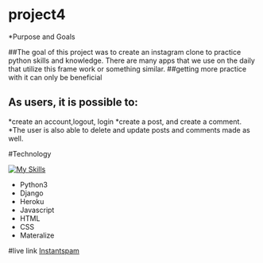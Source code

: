 # project4

*Purpose and Goals

##The goal of this project was to create an instagram clone to practice python skills and knowledge. There are many apps that we use on the daily that utilize this frame work or something similar.
##getting more practice with it can only be beneficial 

## As users, it is possible to:
*create an account,logout, login
*create a post, and create a comment. 
*The user is also able to delete and update posts and comments made as well.  


#Technology

[![My Skills](https://skillicons.dev/icons?i=nodejs,express,mongodb,react,firebase,heroku,netlify,js,html,css)](https://skillicons.dev)

* Python3 
* Django 
* Heroku
* Javascript
* HTML
* CSS
* Materalize 

#live link 
<a href="https://thawing-island-70231.herokuapp.com">Instantspam</a>
